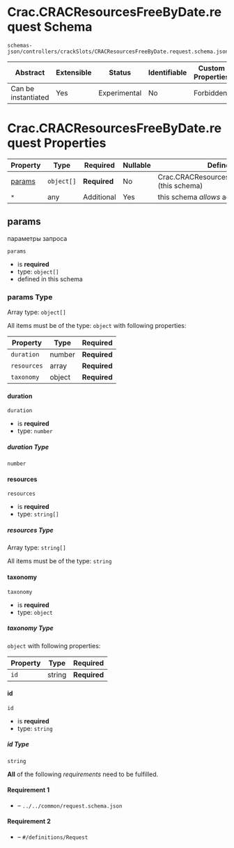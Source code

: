 # Crac.CRACResourcesFreeByDate.request Schema

```
schemas-json/controllers/crackSlots/CRACResourcesFreeByDate.request.schema.json
```

| Abstract            | Extensible | Status       | Identifiable | Custom Properties | Additional Properties | Defined In                                                                                                       |
| ------------------- | ---------- | ------------ | ------------ | ----------------- | --------------------- | ---------------------------------------------------------------------------------------------------------------- |
| Can be instantiated | Yes        | Experimental | No           | Forbidden         | Permitted             | [controllers/cracSlots/CRACResourcesFreeByDate.request.schema.json](CRACResourcesFreeByDate.request.schema.json) |

# Crac.CRACResourcesFreeByDate.request Properties

| Property          | Type       | Required     | Nullable | Defined by                                         |
| ----------------- | ---------- | ------------ | -------- | -------------------------------------------------- |
| [params](#params) | `object[]` | **Required** | No       | Crac.CRACResourcesFreeByDate.request (this schema) |
| `*`               | any        | Additional   | Yes      | this schema _allows_ additional properties         |

## params

параметры запроса

`params`

- is **required**
- type: `object[]`
- defined in this schema

### params Type

Array type: `object[]`

All items must be of the type: `object` with following properties:

| Property    | Type   | Required     |
| ----------- | ------ | ------------ |
| `duration`  | number | **Required** |
| `resources` | array  | **Required** |
| `taxonomy`  | object | **Required** |

#### duration

`duration`

- is **required**
- type: `number`

##### duration Type

`number`

#### resources

`resources`

- is **required**
- type: `string[]`

##### resources Type

Array type: `string[]`

All items must be of the type: `string`

#### taxonomy

`taxonomy`

- is **required**
- type: `object`

##### taxonomy Type

`object` with following properties:

| Property | Type   | Required     |
| -------- | ------ | ------------ |
| `id`     | string | **Required** |

#### id

`id`

- is **required**
- type: `string`

##### id Type

`string`

**All** of the following _requirements_ need to be fulfilled.

#### Requirement 1

- []() – `../../common/request.schema.json`

#### Requirement 2

- []() – `#/definitions/Request`
